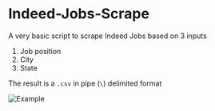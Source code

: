 # Indeed-Jobs-Scrape
A very basic script to scrape Indeed Jobs based on 3 inputs
1. Job position
2. City
3. State

The result is a `.csv` in pipe (`\`) delimited format

![Example](https://i.imgur.com/bICBpRY.png)